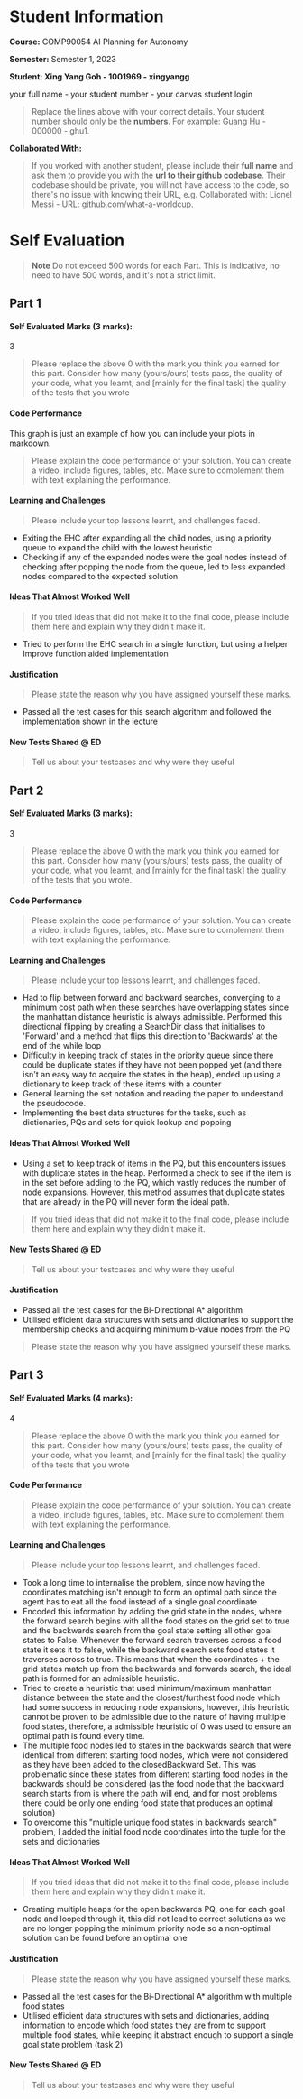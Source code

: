 # Student Information

**Course:** COMP90054 AI Planning for Autonomy

**Semester:** Semester 1, 2023


**Student: Xing Yang Goh - 1001969 - xingyangg**

your full name - your student number - your canvas student login

> Replace the lines above with your correct details. Your student number should only be the **numbers**. For example: Guang Hu - 000000 - ghu1. 

**Collaborated With:**

> If you worked with another student, please include their **full name** and ask them to provide you with the **url to their github codebase**. Their codebase should be private, you will not have access to the code, so there's no issue with knowing their URL, e.g. Collaborated with: Lionel Messi - URL: github.com/what-a-worldcup.

# Self Evaluation

>**Note**
> Do not exceed 500 words for each Part. This is indicative, no need to have 500 words, and it's not a strict limit.

## Part 1
#### Self Evaluated Marks (3 marks):
3
> Please replace the above 0 with the mark you think you earned for this part. Consider how many (yours/ours) tests pass, the quality of your code, what you learnt, and [mainly for the final task] the quality of the tests that you wrote
#### Code Performance
This graph is just an example of how you can include your plots in markdown.

> Please explain the code performance of your solution. You can create a video, include figures, tables, etc. Make sure to complement them with text explaining the performance.

#### Learning and Challenges
> Please include your top lessons learnt, and challenges faced.  
- Exiting the EHC after expanding all the child nodes, using a priority queue to expand the child with the lowest heuristic
- Checking if any of the expanded nodes were the goal nodes instead of checking after popping the node from the queue, led to less expanded nodes compared to the expected solution

#### Ideas That Almost Worked Well
> If you tried ideas that did not make it to the final code, please include them here and explain why they didn't make it.
- Tried to perform the EHC search in a single function, but using a helper Improve function aided implementation 
#### Justification
> Please state the reason why you have assigned yourself these marks.
- Passed all the test cases for this search algorithm and followed the implementation shown in the lecture

#### New Tests Shared @ ED

> Tell us about your testcases and why were they useful

## Part 2
#### Self Evaluated Marks (3 marks):
3
> Please replace the above 0 with the mark you think you earned for this part. Consider how many (yours/ours) tests pass, the quality of your code, what you learnt, and [mainly for the final task] the quality of the tests that you wrote.
#### Code Performance
> Please explain the code performance of your solution. You can create a video, include figures, tables, etc. Make sure to complement them with text explaining the performance.

#### Learning and Challenges
> Please include your top lessons learnt, and challenges faced.  
- Had to flip between forward and backward searches, converging to a minimum cost path when these searches have overlapping states since the manhattan distance heuristic is always admissible. Performed this directional flipping by creating a SearchDir class that initialises to 'Forward' and a method that flips this direction to 'Backwards' at the end of the while loop
- Difficulty in keeping track of states in the priority queue since there could be duplicate states if they have not been popped yet (and there isn't an easy way to acquire the states in the heap), ended up using a dictionary to keep track of these items with a counter
- General learning the set notation and reading the paper to understand the pseudocode.
- Implementing the best data structures for the tasks, such as dictionaries, PQs and sets for quick lookup and popping
#### Ideas That Almost Worked Well
- Using a set to keep track of items in the PQ, but this encounters issues with duplicate states in the heap. Performed a check to see if the item is in the set before adding to the PQ, which vastly reduces the number of node expansions. However, this method assumes that duplicate states that are already in the PQ will never form the ideal path.
> If you tried ideas that did not make it to the final code, please include them here and explain why they didn't make it.

#### New Tests Shared @ ED

> Tell us about your testcases and why were they useful

#### Justification
- Passed all the test cases for the Bi-Directional A* algorithm
- Utilised efficient data structures with sets and dictionaries to support the membership checks and acquiring minimum b-value nodes from the PQ
> Please state the reason why you have assigned yourself these marks.

## Part 3
#### Self Evaluated Marks (4 marks):
4
> Please replace the above 0 with the mark you think you earned for this part. Consider how many (yours/ours) tests pass, the quality of your code, what you learnt, and [mainly for the final task] the quality of the tests that you wrote
#### Code Performance
> Please explain the code performance of your solution. You can create a video, include figures, tables, etc. Make sure to complement them with text explaining the performance.

#### Learning and Challenges
> Please include your top lessons learnt, and challenges faced.  
- Took a long time to internalise the problem, since now having the coordinates matching isn't enough to form an optimal path since the agent has to eat all the food instead of a single goal coordinate
- Encoded this information by adding the grid state in the nodes, where the forward search begins with all the food states on the grid set to true and the backwards search from the goal state setting all other goal states to False. Whenever the forward search traverses across a food state it sets it to false, while the backward search sets food states it traverses across to true. This means that when the coordinates + the grid states match up from the backwards and forwards search, the ideal path is formed for an admissible heuristic.
- Tried to create a heuristic that used minimum/maximum manhattan distance between the state and the closest/furthest food node which had some success in reducing node expansions, however, this heuristic cannot be proven to be admissible due to the nature of having multiple food states, therefore, a admissible heuristic of 0 was used to ensure an optimal path is found every time.
- The multiple food nodes led to states in the backwards search that were identical from different starting food nodes, which were not considered as they have been added to the closedBackward Set. This was problematic since these states from different starting food nodes in the backwards should be considered (as the food node that the backward search starts from is where the path will end, and for most problems there could be only one ending food state that produces an optimal solution)
- To overcome this "multiple unique food states in backwards search" problem, I added the initial food node coordinates into the tuple for the sets and dictionaries

#### Ideas That Almost Worked Well
> If you tried ideas that did not make it to the final code, please include them here and explain why they didn't make it.
- Creating multiple heaps for the open backwards PQ, one for each goal node and looped through it, this did not lead to correct solutions as we are no longer popping the minimum priority node so a non-optimal solution can be found before an optimal one

#### Justification
> Please state the reason why you have assigned yourself these marks.
- Passed all the test cases for the Bi-Directional A* algorithm with multiple food states
- Utilised efficient data structures with sets and dictionaries, adding information to encode which food states they are from to support multiple food states, while keeping it abstract enough to support a single goal state problem (task 2)

#### New Tests Shared @ ED

> Tell us about your testcases and why were they useful